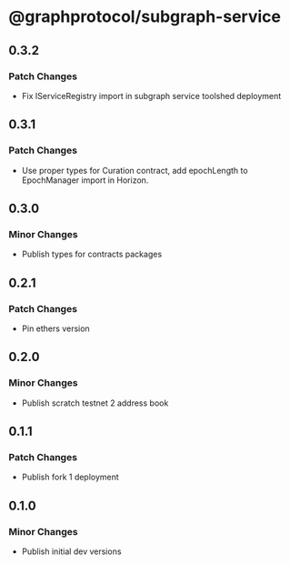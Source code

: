 # @graphprotocol/subgraph-service

## 0.3.2

### Patch Changes

- Fix IServiceRegistry import in subgraph service toolshed deployment

## 0.3.1

### Patch Changes

- Use proper types for Curation contract, add epochLength to EpochManager import in Horizon.

## 0.3.0

### Minor Changes

- Publish types for contracts packages

## 0.2.1

### Patch Changes

- Pin ethers version

## 0.2.0

### Minor Changes

- Publish scratch testnet 2 address book

## 0.1.1

### Patch Changes

- Publish fork 1 deployment

## 0.1.0

### Minor Changes

- Publish initial dev versions
